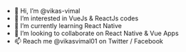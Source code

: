 - 👋 Hi, I’m @vikas-vimal
- 👀 I’m interested in VueJs & ReactJs codes
- 🌱 I’m currently learning React Native
- 💞️ I’m looking to collaborate on React Native & Vue Apps
- 📫 Reach me @vikasvimal01 on Twitter / Facebook

<!---
vikas-vimal/vikas-vimal is a ✨ special ✨ repository because its `README.md` (this file) appears on your GitHub profile.
You can click the Preview link to take a look at your changes.
--->
